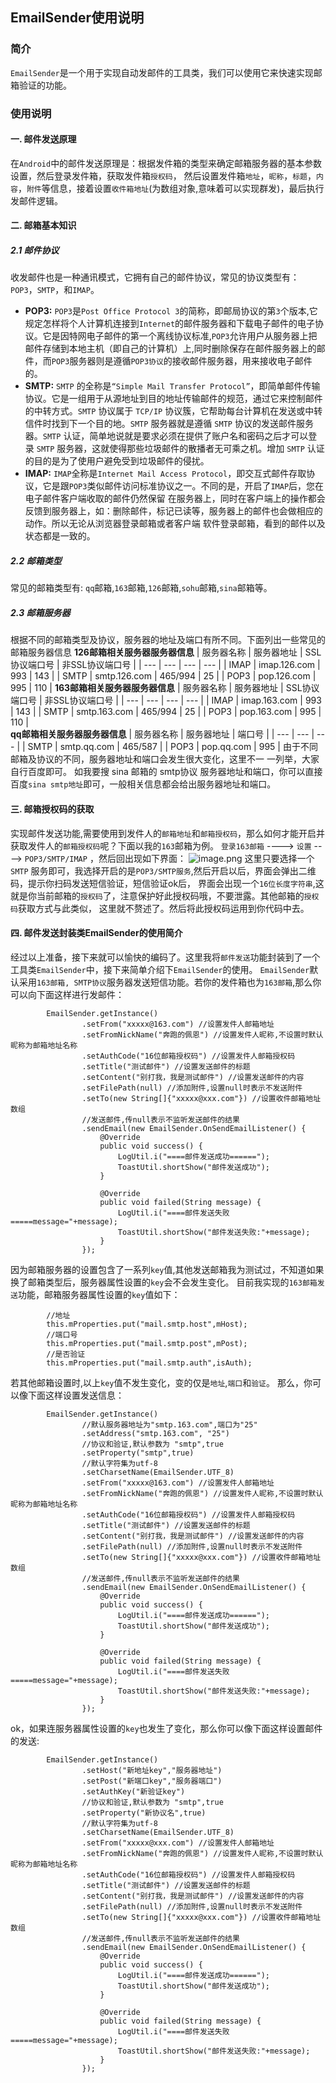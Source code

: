 ## EmailSender使用说明

### 简介
`EmailSender`是一个用于实现自动发邮件的工具类，我们可以使用它来快速实现邮箱验证的功能。  

### 使用说明
#### 一. 邮件发送原理
在`Android`中的邮件发送原理是：根据发件箱的类型来确定邮箱服务器的基本参数设置，然后登录发件箱，获取发件箱`授权码`，
然后设置发件箱`地址`，`昵称`，`标题`，`内容`，`附件`等信息，接着设置`收件箱地址`(为数组对象,意味着可以实现群发)，最后执行发邮件逻辑。
#### 二. 邮箱基本知识
##### 2.1 邮件协议
收发邮件也是一种通讯模式，它拥有自己的邮件协议，常见的协议类型有：`POP3`，`SMTP`，和`IMAP`。
- **POP3:**  `POP3`是`Post Office Protocol 3`的简称，即邮局协议的第`3`个版本,它规定怎样将个人计算机连接到`Internet`的邮件服务器和下载电子邮件的电子协议。它是因特网电子邮件的第一个离线协议标准,`POP3`允许用户从服务器上把邮件存储到本地主机（即自己的计算机）上,同时删除保存在邮件服务器上的邮件，而`POP3`服务器则是遵循`POP3协议`的接收邮件服务器，用来接收电子邮件的。
- **SMTP:**  `SMTP` 的全称是`“Simple Mail Transfer Protocol”`，即简单邮件传输协议。它是一组用于从源地址到目的地址传输邮件的规范，通过它来控制邮件的中转方式。`SMTP` 协议属于 `TCP/IP` 协议簇，它帮助每台计算机在发送或中转信件时找到下一个目的地。`SMTP` 服务器就是遵循 `SMTP` 协议的发送邮件服务器。`SMTP` 认证，简单地说就是要求必须在提供了账户名和密码之后才可以登录 `SMTP` 服务器，这就使得那些垃圾邮件的散播者无可乘之机。增加 `SMTP` 认证的目的是为了使用户避免受到垃圾邮件的侵扰。  
- **IMAP:**  `IMAP`全称是`Internet Mail Access Protocol`，即交互式邮件存取协议，它是跟`POP3`类似邮件访问标准协议之一。不同的是，开启了`IMAP`后，您在电子邮件客户端收取的邮件仍然保留 在服务器上，同时在客户端上的操作都会反馈到服务器上，如：删除邮件，标记已读等，服务器上的邮件也会做相应的动作。所以无论从浏览器登录邮箱或者客户端 软件登录邮箱，看到的邮件以及状态都是一致的。
##### 2.2 邮箱类型
常见的邮箱类型有: `qq`邮箱,`163`邮箱,`126`邮箱,`sohu`邮箱,`sina`邮箱等。
##### 2.3 邮箱服务器
根据不同的邮箱类型及协议，服务器的地址及端口有所不同。下面列出一些常见的邮箱服务器信息
**126邮箱相关服务器服务器信息**
| 服务器名称 | 服务器地址 | SSL协议端口号 | 非SSL协议端口号 |
| --- | --- | --- | --- |
| IMAP | imap.126.com | 993 | 143 |
| SMTP | smtp.126.com | 465/994 | 25 |
| POP3 | pop.126.com | 995 | 110 |
**163邮箱相关服务器服务器信息**
| 服务器名称 | 服务器地址 | SSL协议端口号 | 非SSL协议端口号 |
| --- | --- | --- | --- |
| IMAP | imap.163.com | 993 | 143 |
| SMTP | smtp.163.com | 465/994 | 25 |
| POP3 | pop.163.com | 995 | 110 |  
**qq邮箱相关服务器服务器信息**
| 服务器名称 | 服务器地址 | 端口号 |
| --- | --- | --- |
| SMTP | smtp.qq.com | 465/587 |
| POP3 | pop.qq.com | 995 |
由于不同邮箱及协议的不同，服务器地址和端口会发生很大变化，这里不一 一列举，大家自行百度即可。
如我要搜 sina 邮箱的 smtp协议 服务器地址和端口，你可以直接百度`sina smtp地址`即可，一般相关信息都会给出服务器地址和端口。
#### 三. 邮箱授权码的获取
实现邮件发送功能,需要使用到发件人的`邮箱地址`和`邮箱授权码`，那么如何才能开启并获取发件人的`邮箱授权码`呢？下面以我的`163`邮箱为例。
`登录163邮箱` ----> `设置` ----> `POP3/SMTP/IMAP` ，然后回出现如下界面：
![image.png](https://upload-images.jianshu.io/upload_images/6127340-b8869461ec527f13.png?imageMogr2/auto-orient/strip%7CimageView2/2/w/1240)
这里只要选择一个`SMTP` 服务即可，我选择开启的是`POP3/SMTP服务`,然后开启以后，界面会弹出二维码，提示你扫码发送短信验证，短信验证ok后，
界面会出现一个`16位长度字符串`,这就是你当前邮箱的`授权码`了，注意保护好此授权码哦，不要泄露。其他邮箱的`授权码`获取方式与此类似，
这里就不赘述了。然后将此授权码运用到你代码中去。
#### 四. 邮件发送封装类EmailSender的使用简介
经过以上准备，接下来就可以愉快的编码了。这里我将`邮件发送`功能封装到了一个工具类`EmailSender`中，接下来简单介绍下`EmailSender`的使用。
`EmailSender`默认采用`163邮箱, SMTP协议`服务器发送短信功能。若你的发件箱也为`163邮箱`,那么你可以向下面这样进行发邮件：
```
        EmailSender.getInstance()
                .setFrom("xxxxx@163.com") //设置发件人邮箱地址
                .setFromNickName("奔跑的佩恩") //设置发件人昵称,不设置时默认昵称为邮箱地址名称
                .setAuthCode("16位邮箱授权码") //设置发件人邮箱授权码
                .setTitle("测试邮件") //设置发送邮件的标题
                .setContent("别打我，我是测试邮件") //设置发送邮件的内容
                .setFilePath(null) //添加附件,设置null时表示不发送附件
                .setTo(new String[]{"xxxxx@xxx.com"}) //设置收件邮箱地址数组
                //发送邮件,传null表示不监听发送邮件的结果
                .sendEmail(new EmailSender.OnSendEmailListener() {
                    @Override
                    public void success() {
                        LogUtil.i("====邮件发送成功======");
                        ToastUtil.shortShow("邮件发送成功");
                    }

                    @Override
                    public void failed(String message) {
                        LogUtil.i("====邮件发送失败=====message="+message);
                        ToastUtil.shortShow("邮件发送失败:"+message);
                    }
                });
```
因为邮箱服务器的设置包含了一系列`key`值,其他发送邮箱我为测试过，不知道如果换了邮箱类型后，服务器属性设置的`key`会不会发生变化。
目前我实现的`163邮箱发送`功能，邮箱服务器属性设置的`key`值如下：
```
        //地址
        this.mProperties.put("mail.smtp.host",mHost);
        //端口号
        this.mProperties.put("mail.smtp.post",mPost);
        //是否验证
        this.mProperties.put("mail.smtp.auth",isAuth);
```
若其他邮箱设置时,以上`key`值不发生变化，变的仅是`地址`,`端口`和`验证`。
那么，你可以像下面这样设置发送信息：
```
        EmailSender.getInstance()
                //默认服务器地址为"smtp.163.com",端口为"25"
                .setAddress("smtp.163.com", "25")
                //协议和验证,默认参数为 "smtp",true
                .setProperty("smtp",true)
                //默认字符集为utf-8
                .setCharsetName(EmailSender.UTF_8)
                .setFrom("xxxxx@163.com") //设置发件人邮箱地址
                .setFromNickName("奔跑的佩恩") //设置发件人昵称,不设置时默认昵称为邮箱地址名称
                .setAuthCode("16位邮箱授权码") //设置发件人邮箱授权码
                .setTitle("测试邮件") //设置发送邮件的标题
                .setContent("别打我，我是测试邮件") //设置发送邮件的内容
                .setFilePath(null) //添加附件,设置null时表示不发送附件
                .setTo(new String[]{"xxxxx@xxx.com"}) //设置收件邮箱地址数组
                //发送邮件,传null表示不监听发送邮件的结果
                .sendEmail(new EmailSender.OnSendEmailListener() {
                    @Override
                    public void success() {
                        LogUtil.i("====邮件发送成功======");
                        ToastUtil.shortShow("邮件发送成功");
                    }

                    @Override
                    public void failed(String message) {
                        LogUtil.i("====邮件发送失败=====message="+message);
                        ToastUtil.shortShow("邮件发送失败:"+message);
                    }
                });
```
ok，如果连服务器属性设置的`key`也发生了变化，那么你可以像下面这样设置邮件的发送:
```
        EmailSender.getInstance()
                .setHost("新地址key","服务器地址")
                .setPost("新端口key","服务器端口")
                .setAuthKey("新验证key")
                //协议和验证,默认参数为 "smtp",true
                .setProperty("新协议名",true)
                //默认字符集为utf-8
                .setCharsetName(EmailSender.UTF_8)
                .setFrom("xxxxx@xxx.com") //设置发件人邮箱地址
                .setFromNickName("奔跑的佩恩") //设置发件人昵称,不设置时默认昵称为邮箱地址名称
                .setAuthCode("16位邮箱授权码") //设置发件人邮箱授权码
                .setTitle("测试邮件") //设置发送邮件的标题
                .setContent("别打我，我是测试邮件") //设置发送邮件的内容
                .setFilePath(null) //添加附件,设置null时表示不发送附件
                .setTo(new String[]{"xxxxx@xxx.com"}) //设置收件邮箱地址数组
                //发送邮件,传null表示不监听发送邮件的结果
                .sendEmail(new EmailSender.OnSendEmailListener() {
                    @Override
                    public void success() {
                        LogUtil.i("====邮件发送成功======");
                        ToastUtil.shortShow("邮件发送成功");
                    }

                    @Override
                    public void failed(String message) {
                        LogUtil.i("====邮件发送失败=====message="+message);
                        ToastUtil.shortShow("邮件发送失败:"+message);
                    }
                });
```

